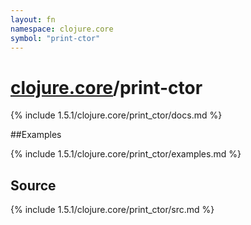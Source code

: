 ```yaml
---
layout: fn
namespace: clojure.core
symbol: "print-ctor"
---
```


# [clojure.core](../)/print-ctor

{% include 1.5.1/clojure.core/print_ctor/docs.md %}

##Examples

{% include 1.5.1/clojure.core/print_ctor/examples.md %}
## Source
{% include 1.5.1/clojure.core/print_ctor/src.md %}

